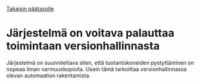 [Takaisin päätasolle](./../README.md)

# Järjestelmä on voitava palauttaa toimintaan versionhallinnasta

Järjestelmä on suunniteltava siten, että tuotantokoneiden pystyttäminen on
nopeaa ilman varmuuskopioita. Usein tämä tarkoittaa versionhallinnassa olevan
automaation rakentamista.
